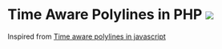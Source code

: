 Time Aware Polylines in PHP ![](https://travis-ci.org/ranaparth/time-aware-polyline-php.svg?branch=master)
=========================

Inspired from [Time aware polylines in javascript](https://github.com/hypertrack/time-aware-polyline-js)
